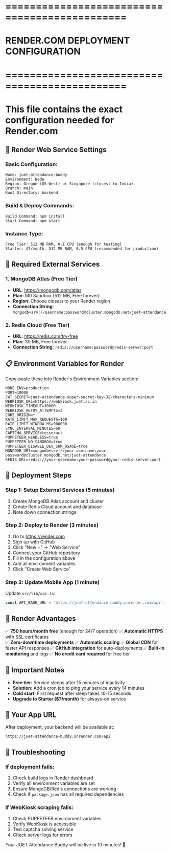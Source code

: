 # ==============================================
# RENDER.COM DEPLOYMENT CONFIGURATION
# ==============================================

# This file contains the exact configuration needed for Render.com

## 🚀 Render Web Service Settings

### Basic Configuration:
```
Name: juet-attendance-buddy
Environment: Node
Region: Oregon (US-West) or Singapore (closest to India)
Branch: main
Root Directory: backend
```

### Build & Deploy Commands:
```
Build Command: npm install
Start Command: npm start
```

### Instance Type:
```
Free Tier: 512 MB RAM, 0.1 CPU (enough for testing)
Starter: $7/month, 512 MB RAM, 0.5 CPU (recommended for production)
```

## 🔧 Required External Services

### 1. MongoDB Atlas (Free Tier)
- **URL**: https://mongodb.com/atlas
- **Plan**: M0 Sandbox (512 MB, Free forever)
- **Region**: Choose closest to your Render region
- **Connection String**: `mongodb+srv://username:password@cluster.mongodb.net/juet-attendance`

### 2. Redis Cloud (Free Tier)  
- **URL**: https://redis.com/try-free
- **Plan**: 30 MB, Free forever
- **Connection String**: `redis://username:password@redis-server:port`

## 📋 Environment Variables for Render

Copy-paste these into Render's Environment Variables section:

```
NODE_ENV=production
PORT=10000
JWT_SECRET=juet-attendance-super-secret-key-32-characters-minimum
WEBKIOSK_URL=https://webkiosk.juet.ac.in
WEBKIOSK_TIMEOUT=30000
WEBKIOSK_RETRY_ATTEMPTS=3
CORS_ORIGIN=*
RATE_LIMIT_MAX_REQUESTS=100
RATE_LIMIT_WINDOW_MS=900000
SYNC_INTERVAL_MINUTES=60
CAPTCHA_SERVICE=tesseract
PUPPETEER_HEADLESS=true
PUPPETEER_NO_SANDBOX=true
PUPPETEER_DISABLE_DEV_SHM_USAGE=true
MONGODB_URI=mongodb+srv://your-username:your-password@cluster.mongodb.net/juet-attendance
REDIS_URL=redis://your-username:your-password@your-redis-server:port
```

## 🔄 Deployment Steps

### Step 1: Setup External Services (5 minutes)
1. Create MongoDB Atlas account and cluster
2. Create Redis Cloud account and database  
3. Note down connection strings

### Step 2: Deploy to Render (3 minutes)
1. Go to https://render.com
2. Sign up with GitHub
3. Click "New +" → "Web Service"
4. Connect your GitHub repository
5. Fill in the configuration above
6. Add all environment variables
7. Click "Create Web Service"

### Step 3: Update Mobile App (1 minute)
Update `src/lib/api.ts`:
```typescript
const API_BASE_URL = 'https://juet-attendance-buddy.onrender.com/api';
```

## 🎯 Render Advantages

✅ **750 hours/month free** (enough for 24/7 operation)
✅ **Automatic HTTPS** with SSL certificates  
✅ **Zero-downtime deployments**
✅ **Automatic scaling**
✅ **Global CDN** for faster API responses
✅ **GitHub integration** for auto-deployments
✅ **Built-in monitoring** and logs
✅ **No credit card required** for free tier

## 🚨 Important Notes

- **Free tier**: Service sleeps after 15 minutes of inactivity
- **Solution**: Add a cron job to ping your service every 14 minutes
- **Cold start**: First request after sleep takes 10-15 seconds
- **Upgrade to Starter ($7/month)** for always-on service

## 📱 Your App URL
After deployment, your backend will be available at:
```
https://juet-attendance-buddy.onrender.com/api
```

## 🔧 Troubleshooting

### If deployment fails:
1. Check build logs in Render dashboard
2. Verify all environment variables are set
3. Ensure MongoDB/Redis connections are working
4. Check if `package.json` has all required dependencies

### If WebKiosk scraping fails:
1. Check PUPPETEER environment variables
2. Verify WebKiosk is accessible
3. Test captcha solving service
4. Check server logs for errors

Your JUET Attendance Buddy will be live in 10 minutes! 🚀

